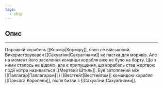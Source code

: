 ```yaml
---
tags:
  - ship
---
```

## Опис
---
Порожній корабель [[Кормір|Корміру]], явно не військовий. Використовувався [[Сахуагіни|Сахуагінами]] як пастка для моряків. Але на момент його заселення команди корабля вже не було на борту. Що з ними сталось не відомо, але є припущення, що корабель став жертвою події котра називається [[Мертвий Штиль]]. Був затоплений між [[Паллагар|Паллагаром]] і [[Вестгейт|Вестгейтом]] командою корабля [[Присяга Королеви]], після битви з [[Сахуагіни|Сахуагінами]].